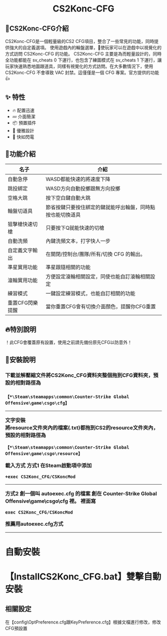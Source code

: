 <h1 align="center">CS2Konc-CFG</h1>

## 💼CS2Konc-CFG介紹
CS2Konc-CFG是一個輕量級的CS2 CFG項目，整合了一些常見的功能，同時提供強大的自定義選項。
使用遊戲內的輪盤選單，🚀使玩家可以在遊戲中以視覺化的方式訪問 CS2Konc-CFG 的功能。
CS2Konc-CFG 主要是為而輕量設計的，同時全功能都能在 sv_cheats 0 下運行，也包含了練圖模式在 sv_cheats 1 下運行，讓玩家快速熟悉地圖跟道具，同樣有視覺化的方式訪問。在大多數情況下，使用 CS2Konc-CFG 不會導致 VAC 封禁。這僅僅是一個 CFG 專案。官方提供的功能👍

## ✨ 特性

- 🔥 配置迅速
- 💤 介面簡潔
- 📦 預置插件
- 🧹 優雅設計
- 🚀 快如閃電

## 📝功能介紹
名子                      | 介紹
------------------------- | ---------
自動急停                  | WASD都能快速的將速度下降
跳投綁定                  | WASD方向自動投擲跟無方向投擲
空格大跳                  | 按下空白鍵自動大跳
輪盤切道具                | 節省按鍵只要按住綁定的鍵就能呼出輪盤，同時點按也能切換道具
狙擊槍快速切槍            | 只要按下Q就能快速的切槍
自動洗頻                  | 內鍵洗頻文本，打字快人一步
自定義文字輸出            | 在關閉/控制台/團隊/所有/切換 CFG 的輸出。
準星實用功能              | 準星跟隨相關的功能
滾輪實用功能              | 方便設定滾輪相關設定，同使也能自訂滾輪相關設定
練習模式                  | 一鍵設定練習模式，也能自訂相關的功能
重置CFG閃樂提醒           | 當你重置CFG會有切換介面顏色，提醒你CFG重置

## 🔥特別說明
！此CFG會覆蓋原有設置，使用之前請先備份原先CFG以防意外！

## 🚀安裝說明
<h3>下載並解壓縮文件將CS2Konc_CFG資料夾整個拖到CFG資料夾，預設的相對路徑為<h3>

```
【*\Steam\steamapps\common\Counter-Strike Global Offensive\game\csgo\cfg】
```
---
文字安裝<br>
將resource文件夾內的檔案(.txt)都拖到CS2的resource文件夾內，預設的相對路徑為
```
【*\Steam\steamapps\common\Counter-Strike Global Offensive\game\csgo\resource】
```
載入方式
方式1
在Steam啟動項中添加
```
+exec CS2Konc_CFG/CSKoncMod
```
---
方式2
創一個叫 autoexec.cfg 的檔案
創在 Counter-Strike Global Offensive\game\csgo\cfg 裡。
裡面寫
```
exec CS2Konc_CFG/CSKoncMod
```
推薦用autoexec.cfg方式

---
<H1>自動安裝<H1>
【InstallCS2Konc_CFG.bat】雙擊自動安裝

## 相關設定
在【config\OptPreference.cfg跟KeyPreference.cfg】根據文檔進行修改，修改CFG預設置
